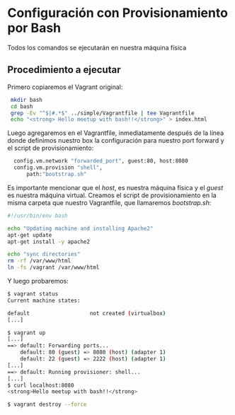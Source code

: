 # Configuración con Provisionamiento por Bash

Todos los comandos se ejecutarán en nuestra máquina física

## Procedimiento a ejecutar

Primero copiaremos el Vagrant original:

```bash
 mkdir bash
 cd bash
 grep -Ev "^$|#.*$" ../simple/Vagrantfile | tee Vagrantfile
 echo "<strong> Hello meetup with bash!!</strong>" > index.html
```


Luego agregaremos en el Vagrantfile, inmediatamente después de la línea donde definimos nuestro box la configuración para nuestro port forward y el script de provisionamiento:

```bash
  config.vm.network "forwarded_port", guest:80, host:8080
  config.vm.provision "shell",
      path:"bootstrap.sh"
```

Es importante mencionar que el _host_, es nuestra máquina física y el _guest_ es nuestra máquina virtual. Creamos el script de provisionamiento en la misma carpeta que nuestro Vagrantfile, que llamaremos _bootstrap.sh_:

```bash
#!/usr/bin/env bash

echo "Updating machine and installing Apache2"
apt-get update
apt-get install -y apache2

echo "sync directories"
rm -rf /var/www/html
ln -fs /vagrant /var/www/html
```

Y luego probaremos:

```bash
$ vagrant status
Current machine states:

default                   not created (virtualbox)
[...]

$ vagrant up
[...]
==> default: Forwarding ports...
    default: 80 (guest) => 8080 (host) (adapter 1)
    default: 22 (guest) => 2222 (host) (adapter 1)
[...]
==> default: Running provisioner: shell...
[...]
$ curl localhost:8080
<strong>Hello meetup with bash!!</strong>

$ vagrant destroy --force
```

